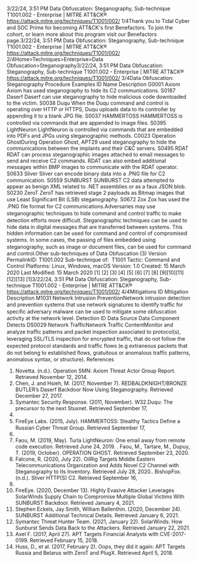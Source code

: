 3/22/24, 3:51 PM Data Obfuscation: Steganography, Sub-technique T1001.002 - Enterprise | MITRE ATT&CK®
https://attack.mitre.org/techniques/T1001/002/ 1/4Thank you to Tidal Cyber and SOC Prime for becoming ATT&CK's ﬁrst Benefactors. To join the cohort, or learn more about this program visit our
Benefactors page.3/22/24, 3:51 PM Data Obfuscation: Steganography, Sub-technique T1001.002 - Enterprise | MITRE ATT&CK®
https://attack.mitre.org/techniques/T1001/002/ 2/4Home>Techniques>Enterprise>Data Obfuscation>Steganography3/22/24, 3:51 PM Data Obfuscation: Steganography, Sub-technique T1001.002 - Enterprise | MITRE ATT&CK®
https://attack.mitre.org/techniques/T1001/002/ 3/4Data Obfuscation: Steganography
Procedure Examples
ID Name Description
G0001 Axiom Axiom has used steganography to hide its C2 communications.
S0187 Daserf Daserf can use steganography to hide malicious code downloaded to the victim.
S0038 Duqu When the Duqu command and control is operating over HTTP or HTTPS, Duqu uploads data to its
controller by appending it to a blank JPG ﬁle.
S0037 HAMMERTOSS HAMMERTOSS is controlled via commands that are appended to image ﬁles.
S0395 LightNeuron LightNeuron is controlled via commands that are embedded into PDFs and JPGs using steganographic
methods.
C0023 Operation
GhostDuring Operation Ghost, APT29 used steganography to hide the communications between the implants
and their C&C servers.
S0495 RDAT RDAT can process steganographic images attached to email messages to send and receive C2 commands.
RDAT can also embed additional messages within BMP images to communicate with the RDAT operator.
S0633 Sliver Sliver can encode binary data into a .PNG ﬁle for C2 communication.
S0559 SUNBURST SUNBURST C2 data attempted to appear as benign XML related to .NET assemblies or as a faux JSON
blob.
S0230 ZeroT ZeroT has retrieved stage 2 payloads as Bitmap images that use Least Signiﬁcant Bit (LSB)
steganography.
S0672 Zox Zox has used the .PNG ﬁle format for C2 communications.Adversaries may use steganographic techniques to hide command and control traﬃc to make detection efforts more diﬃcult.
Steganographic techniques can be used to hide data in digital messages that are transferred between systems. This hidden information can
be used for command and control of compromised systems. In some cases, the passing of ﬁles embedded using steganography, such as
image or document ﬁles, can be used for command and control.Other sub-techniques of Data Obfuscation (3)
Version PermalinkID: T1001.002
Sub-technique of:  T1001
 
Tactic: Command and Control
 
Platforms: Linux, Windows, macOS
Version: 1.0
Created: 15 March 2020
Last Modiﬁed: 15 March 2020
[1]
[2]
[3]
[4]
[5]
[6]
[7]
[8]
[9][10][11]
[12][13]
[1]3/22/24, 3:51 PM Data Obfuscation: Steganography, Sub-technique T1001.002 - Enterprise | MITRE ATT&CK®
https://attack.mitre.org/techniques/T1001/002/ 4/4Mitigations
ID Mitigation Description
M1031 Network Intrusion
PreventionNetwork intrusion detection and prevention systems that use network signatures to identify traﬃc for
speciﬁc adversary malware can be used to mitigate some obfuscation activity at the network level.
Detection
ID Data Source Data Component Detects
DS0029 Network TraﬃcNetwork Traﬃc
ContentMonitor and analyze traﬃc patterns and packet inspection associated to protocol(s),
leveraging SSL/TLS inspection for encrypted traﬃc, that do not follow the expected
protocol standards and traﬃc ﬂows (e.g extraneous packets that do not belong to
established ﬂows, gratuitous or anomalous traﬃc patterns, anomalous syntax, or
structure).
References
1. Novetta. (n.d.). Operation SMN: Axiom Threat Actor Group
Report. Retrieved November 12, 2014.
2. Chen, J. and Hsieh, M. (2017, November 7).
REDBALDKNIGHT/BRONZE BUTLER’s Daserf Backdoor Now
Using Steganography. Retrieved December 27, 2017.
3. Symantec Security Response. (2011, November). W32.Duqu:
The precursor to the next Stuxnet. Retrieved September 17,
2015.
4. FireEye Labs. (2015, July). HAMMERTOSS: Stealthy Tactics
Deﬁne a Russian Cyber Threat Group. Retrieved September 17,
2015.
5. Faou, M. (2019, May). Turla LightNeuron: One email away
from remote code execution. Retrieved June 24, 2019.
 . Faou, M., Tartare, M., Dupuy, T. (2019, October). OPERATION
GHOST. Retrieved September 23, 2020.
7. Falcone, R. (2020, July 22). OilRig Targets Middle Eastern
Telecommunications Organization and Adds Novel C2
Channel with Steganography to Its Inventory. Retrieved July
28, 2020. . BishopFox. (n.d.). Sliver HTTP(S) C2. Retrieved September 16,
2021.
9. FireEye. (2020, December 13). Highly Evasive Attacker
Leverages SolarWinds Supply Chain to Compromise Multiple
Global Victims With SUNBURST Backdoor. Retrieved January
4, 2021.
10. Stephen Eckels, Jay Smith, William Ballenthin. (2020,
December 24). SUNBURST Additional Technical Details.
Retrieved January 6, 2021.
11. Symantec Threat Hunter Team. (2021, January 22).
SolarWinds: How Sunburst Sends Data Back to the Attackers.
Retrieved January 22, 2021.
12. Axel F. (2017, April 27). APT Targets Financial Analysts with
CVE-2017-0199. Retrieved February 15, 2018.
13. Huss, D., et al. (2017, February 2). Oops, they did it again: APT
Targets Russia and Belarus with ZeroT and PlugX. Retrieved
April 5, 2018.